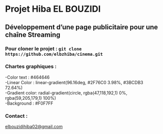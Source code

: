 # Projet Hiba EL BOUZIDI

## Développement d’une page publicitaire pour une chaîne Streaming

### Pour cloner le projet : `git clone https://github.com/elbzhiba/cinema.git`

### Chartes graphiques : 

-Color text : #464646 <br>
-Linear Color : linear-gradient(96.16deg, #2F76C0 3.98%, #3BCDB3 72.64%) <br>
-Gradient color: radial-gradient(circle, rgba(47,118,192,1) 0%, rgba(59,205,179,1) 100%)<br>
-Background : #F0F7FF<br>

### Contact : 

<elbouzidihiba02@gmail.com>


